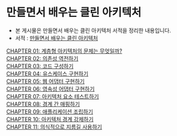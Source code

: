 # 만들면서 배우는 클린 아키텍처

* 본 게시물은 만들면서 배우는 클린 아키텍처 서적을 정리한 내용입니다.
* 서적 : [만들면서 배우는 클린 아키텍처](https://www.yes24.com/Product/Goods/105138479)


[CHAPTER 01: 계층형 아키텍처의 문제는 무엇일까?](https://github.com/parkhanbeen/study/blob/master/clean-architecture-example/src/main/resources/%EC%A0%95%EB%A6%AC/chapter01.md)
<br>
[CHAPTER 02: 의존성 역전하기](https://github.com/parkhanbeen/study/blob/master/clean-architecture-example/src/main/resources/%EC%A0%95%EB%A6%AC/chapter02.md)
<br>
[CHAPTER 03: 코드 구성하기](https://github.com/parkhanbeen/study/blob/master/clean-architecture-example/src/main/resources/%EC%A0%95%EB%A6%AC/chapter03.md)
<br>
[CHAPTER 04: 유스케이스 구현하기](https://github.com/parkhanbeen/study/blob/master/clean-architecture-example/src/main/resources/%EC%A0%95%EB%A6%AC/chapter04.md)
<br>
[CHAPTER 05: 웹 어댑터 구현하기](https://github.com/parkhanbeen/study/blob/master/clean-architecture-example/src/main/resources/%EC%A0%95%EB%A6%AC/chapter05.md)
<br>
[CHAPTER 06: 영속성 어댑터 구현하기](https://github.com/parkhanbeen/study/blob/master/clean-architecture-example/src/main/resources/%EC%A0%95%EB%A6%AC/chapter06.md)
<br>
[CHAPTER 07: 아키텍처 요소 테스트하기](https://github.com/parkhanbeen/study/blob/master/clean-architecture-example/src/main/resources/%EC%A0%95%EB%A6%AC/chapter07.md)
<br>
[CHAPTER 08: 경계 간 매핑하기](https://github.com/parkhanbeen/study/blob/master/clean-architecture-example/src/main/resources/%EC%A0%95%EB%A6%AC/chapter08.md)
<br>
[CHAPTER 09: 애플리케이션 조립하기](https://github.com/parkhanbeen/study/blob/master/clean-architecture-example/src/main/resources/%EC%A0%95%EB%A6%AC/chapter09.md)
<br>
[CHAPTER 10: 아키텍처 경계 강제하기](https://github.com/parkhanbeen/study/blob/master/clean-architecture-example/src/main/resources/%EC%A0%95%EB%A6%AC/chapter10.md)
<br>
[CHAPTER 11: 의식적으로 지름길 사용하기](https://github.com/parkhanbeen/study/blob/master/clean-architecture-example/src/main/resources/%EC%A0%95%EB%A6%AC/chapter11.md)
<br>
